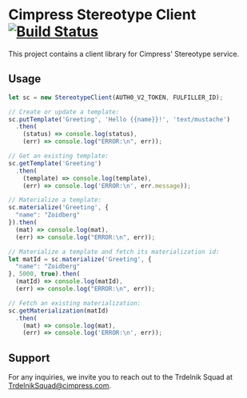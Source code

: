 # Cimpress Stereotype Client [![Build Status](https://travis-ci.org/Cimpress-MCP/stereotype-client.svg?branch=master)](https://travis-ci.org/Cimpress-MCP/stereotype-client)

This project contains a client library for Cimpress' Stereotype service.

## Usage

```javascript
let sc = new StereotypeClient(AUTH0_V2_TOKEN, FULFILLER_ID);

// Create or update a template:
sc.putTemplate('Greeting', 'Hello {{name}}!', 'text/mustache')
  .then(
    (status) => console.log(status),
    (err) => console.log("ERROR:\n", err));

// Get an existing template:
sc.getTemplate('Greeting')
  .then(
    (template) => console.log(template),
    (err) => console.log('ERROR:\n', err.message));

// Materialize a template:
sc.materialize('Greeting', {
  "name": "Zoidberg"
}).then(
  (mat) => console.log(mat),
  (err) => console.log("ERROR:\n", err));

// Materialize a template and fetch its materialization id:
let matId = sc.materialize('Greeting', {
  "name": "Zoidberg"
}, 5000, true).then(
  (matId) => console.log(matId),
  (err) => console.log("ERROR:\n", err));

// Fetch an existing materialization:
sc.getMaterialization(matId)
  .then(
    (mat) => console.log(mat),
    (err) => console.log('ERROR:\n', err));
```

## Support

For any inquiries, we invite you to reach out to the Trdelnik Squad at TrdelnikSquad@cimpress.com.
